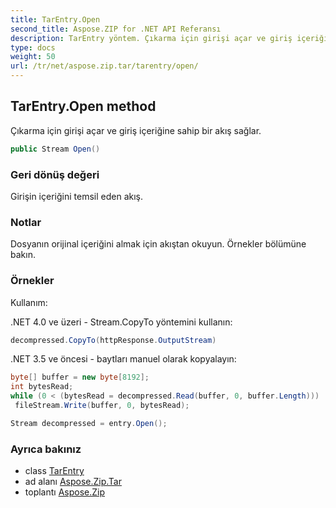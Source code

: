 ```yaml
---
title: TarEntry.Open
second_title: Aspose.ZIP for .NET API Referansı
description: TarEntry yöntem. Çıkarma için girişi açar ve giriş içeriğine sahip bir akış sağlar.
type: docs
weight: 50
url: /tr/net/aspose.zip.tar/tarentry/open/
---
```

## TarEntry.Open method

Çıkarma için girişi açar ve giriş içeriğine sahip bir akış sağlar.

```csharp
public Stream Open()
```

### Geri dönüş değeri

Girişin içeriğini temsil eden akış.

### Notlar

Dosyanın orijinal içeriğini almak için akıştan okuyun. Örnekler bölümüne bakın.

### Örnekler

Kullanım:

.NET 4.0 ve üzeri - Stream.CopyTo yöntemini kullanın:

```csharp
decompressed.CopyTo(httpResponse.OutputStream)
```

.NET 3.5 ve öncesi - baytları manuel olarak kopyalayın:

```csharp
byte[] buffer = new byte[8192];
int bytesRead;
while (0 < (bytesRead = decompressed.Read(buffer, 0, buffer.Length)))
 fileStream.Write(buffer, 0, bytesRead);
```

```csharp
Stream decompressed = entry.Open();
```

### Ayrıca bakınız

* class [TarEntry](../)
* ad alanı [Aspose.Zip.Tar](../../tarentry/)
* toplantı [Aspose.Zip](../../../)



